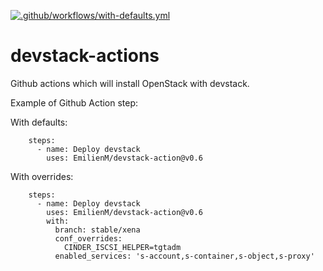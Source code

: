 [![.github/workflows/with-defaults.yml](https://github.com/EmilienM/devstack-action/actions/workflows/with-defaults.yml/badge.svg)](https://github.com/EmilienM/devstack-action/actions/workflows/with-defaults.yml)

# devstack-actions
Github actions which will install OpenStack with devstack.

Example of Github Action step:

With defaults:
```
    steps:
      - name: Deploy devstack
        uses: EmilienM/devstack-action@v0.6
```

With overrides:
```
    steps:
      - name: Deploy devstack
        uses: EmilienM/devstack-action@v0.6
        with:
          branch: stable/xena
          conf_overrides:
            CINDER_ISCSI_HELPER=tgtadm
          enabled_services: 's-account,s-container,s-object,s-proxy'
```
